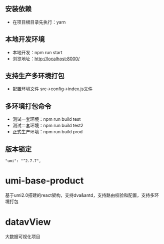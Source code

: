 <!--
 * @Descripttion: 
 * @version: 
 * @Author: big bug
 * @Date: 2020-06-01 14:54:22
 * @LastEditTime: 2020-06-22 14:46:48
--> 
## 安装依赖
+ 在项目根目录先执行：yarn

## 本地开发环境
+ 本地开发：npm run start
+ 浏览地址：[http://localhost:8000/](http://localhost:8000/)

## 支持生产多环境打包
+ 配置环境文件 src->config->index.js文件

## 多环境打包命令
+ 测试一套环境：npm run build test
+ 测试二套环境：npm run build test2
+ 正式生产环境：npm run build prod

## 版本锁定
```
"umi": "^2.7.7",
```
# umi-base-product
基于umi2.0搭建的react架构，支持dva&amp;antd，支持路由校验和配置，支持多环境打包
# datavView
大数据可视化项目
